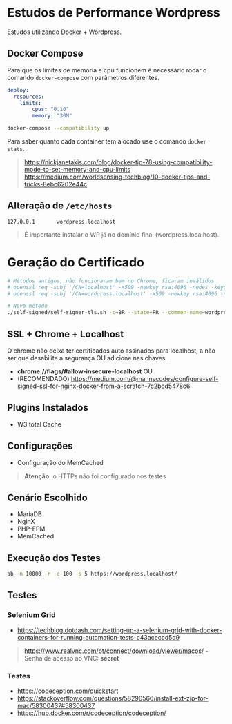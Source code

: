 # Estudos de Performance Wordpress

Estudos utilizando Docker + Wordpress.

## Docker Compose

Para que os limites de memória e cpu funcionem é necessário rodar o comando `docker-compose` com parâmetros diferentes.

```yml
deploy:
  resources:
    limits:
        cpus: "0.10"
        memory: "30M"
```

```sh
docker-compose --compatibility up
```

Para saber quanto cada container tem alocado use o comando `docker stats`.

> https://nickjanetakis.com/blog/docker-tip-78-using-compatibility-mode-to-set-memory-and-cpu-limits
> https://medium.com/worldsensing-techblog/10-docker-tips-and-tricks-8ebc6202e44c

## Alteração de `/etc/hosts`

```
127.0.0.1       wordpress.localhost
```

> É importante instalar o WP já no domínio final (wordpress.localhost).

# Geração do Certificado

```sh
# Métodos antigos, não funcionaram bem no Chrome, ficaram inválidos
# openssl req -subj '/CN=localhost' -x509 -newkey rsa:4096 -nodes -keyout key.pem -out cert.pem -days 365
# openssl req -subj '/CN=wordpress.localhost' -x509 -newkey rsa:4096 -nodes -keyout key_wordpress.pem -out cert_wordpress.pem -days 365

# Novo método
./self-signed/self-signer-tls.sh -c=BR --state=PR --common-name=wordpress.localhost --path=./nginx/ssl/ -l=Curitiba -o=Desenvolvedor -u=Diretoria -e=user@gmail.com 
```

## SSL + Chrome + Localhost

O chrome não deixa ter certificados auto assinados para localhost, a não ser que desabilite a segurança OU adicione nas chaves.

* **chrome://flags/#allow-insecure-localhost** OU
* (RECOMENDADO) https://medium.com/@mannycodes/configure-self-signed-ssl-for-nginx-docker-from-a-scratch-7c2bcd5478c6

## Plugins Instalados

* W3 total Cache

## Configurações

* Configuração do MemCached

> **Atenção:** o HTTPs não foi configurado nos testes

## Cenário Escolhido

* MariaDB
* NginX
* PHP-FPM
* MemCached

## Execução dos Testes

```sh
ab -n 10000 -r -c 100 -s 5 https://wordpress.localhost/
```

## Testes

### Selenium Grid

* https://techblog.dotdash.com/setting-up-a-selenium-grid-with-docker-containers-for-running-automation-tests-c43aceccd5d9

> https://www.realvnc.com/pt/connect/download/viewer/macos/ - Senha de acesso ao VNC: **secret**

### Testes

* https://codeception.com/quickstart
* https://stackoverflow.com/questions/58290566/install-ext-zip-for-mac/58300437#58300437
* https://hub.docker.com/r/codeception/codeception/